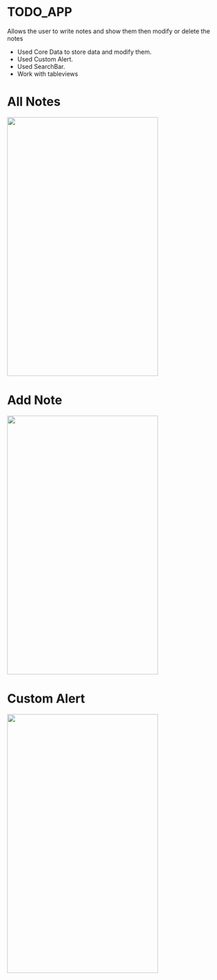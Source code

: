 # TODO_APP
Allows the user to write notes and show them then modify or delete the notes

- Used Core Data to store data and modify them.
- Used Custom Alert.
- Used SearchBar.
- Work with tableviews

# All Notes
<img src="https://user-images.githubusercontent.com/53533148/75495269-fcc2f380-5972-11ea-8340-6f6043df21b0.png" width="350" height="600">

# Add Note
<img src="https://user-images.githubusercontent.com/53533148/75495528-99859100-5973-11ea-989e-e62e4ba213c3.png" width="350" height="600">

# Custom Alert
<img src="https://user-images.githubusercontent.com/53533148/75495707-06009000-5974-11ea-842e-eb1a6281f6b3.png" width="350" height="600">
